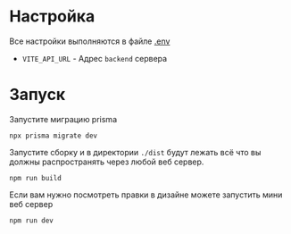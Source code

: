 # Настройка 

Все настройки выполняются в файле [.env](https://github.com/AuroraTeam/EasyCabinet/blob/master/packages/frontend/.env)

- `VITE_API_URL` - Адрес `backend` сервера

# Запуск
Запустите миграцию prisma
```
npx prisma migrate dev
```

Запустите сборку и в директории `./dist` будут лежать всё что вы должны распространять через любой веб сервер.

```
npm run build
```

Если вам нужно посмотреть правки в дизайне можете запустить мини веб сервер

```
npm run dev
```
